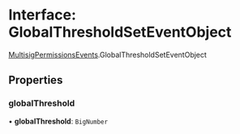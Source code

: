 # Interface: GlobalThresholdSetEventObject

[MultisigPermissionsEvents](../modules/MultisigPermissionsEvents.md).GlobalThresholdSetEventObject

## Properties

### globalThreshold

• **globalThreshold**: `BigNumber`
